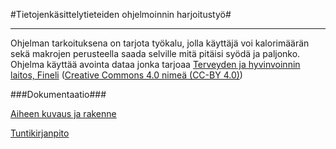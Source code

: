 #Tietojenkäsittelytieteiden ohjelmoinnin harjoitustyö#

***

Ohjelman tarkoituksena on tarjota työkalu, jolla käyttäjä voi kalorimäärän sekä makrojen perusteella saada selville mitä pitäisi syödä ja paljonko. Ohjelma käyttää avointa dataa jonka tarjoaa [Terveyden ja hyvinvoinnin laitos, Fineli](https://fineli.fi/fineli/fi/index) ([Creative Commons 4.0 nimeä (CC-BY 4.0)](https://creativecommons.org/licenses/by/4.0/deed.fi))

###Dokumentaatio###

[Aiheen kuvaus ja rakenne](https://github.com/Footless/MealPlanner/blob/master/dokumentaatio/aiheenKuvausJaRakenne.md)

[Tuntikirjanpito](https://github.com/Footless/MealPlanner/blob/master/dokumentaatio/tuntikirjanpito.md)

